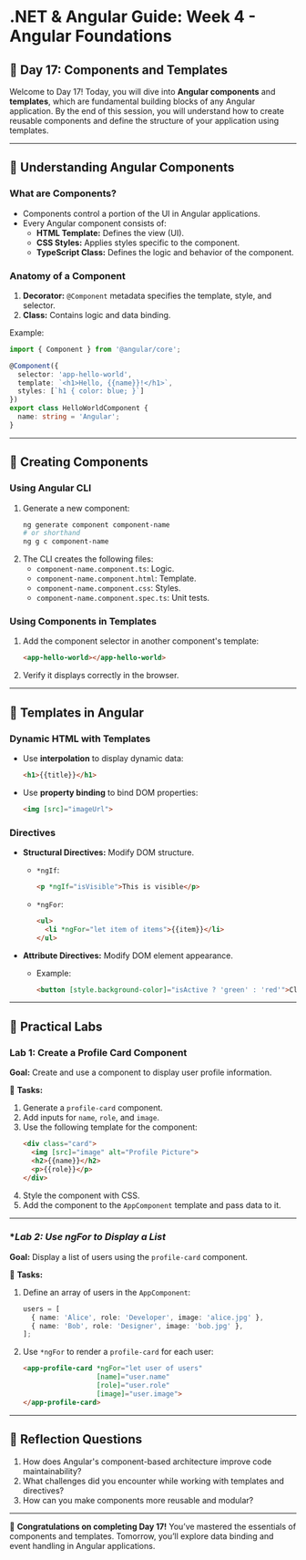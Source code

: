 # **.NET & Angular Guide: Week 4 - Angular Foundations**

## **🧩 Day 17: Components and Templates**

Welcome to Day 17! Today, you will dive into **Angular components** and **templates**, which are fundamental building blocks of any Angular application. By the end of this session, you will understand how to create reusable components and define the structure of your application using templates.

---

## **🧩 Understanding Angular Components**

### **What are Components?**
- Components control a portion of the UI in Angular applications.
- Every Angular component consists of:
  - **HTML Template:** Defines the view (UI).
  - **CSS Styles:** Applies styles specific to the component.
  - **TypeScript Class:** Defines the logic and behavior of the component.

### **Anatomy of a Component**
1. **Decorator:** `@Component` metadata specifies the template, style, and selector.
2. **Class:** Contains logic and data binding.

Example:
```typescript
import { Component } from '@angular/core';

@Component({
  selector: 'app-hello-world',
  template: `<h1>Hello, {{name}}!</h1>`,
  styles: [`h1 { color: blue; }`]
})
export class HelloWorldComponent {
  name: string = 'Angular';
}
```

---

## **🧩 Creating Components**

### **Using Angular CLI**
1. Generate a new component:
   ```bash
   ng generate component component-name
   # or shorthand
   ng g c component-name
   ```
2. The CLI creates the following files:
   - `component-name.component.ts`: Logic.
   - `component-name.component.html`: Template.
   - `component-name.component.css`: Styles.
   - `component-name.component.spec.ts`: Unit tests.

### **Using Components in Templates**
1. Add the component selector in another component's template:
   ```html
   <app-hello-world></app-hello-world>
   ```
2. Verify it displays correctly in the browser.

---

## **🧩 Templates in Angular**

### **Dynamic HTML with Templates**
- Use **interpolation** to display dynamic data:
  ```html
  <h1>{{title}}</h1>
  ```
- Use **property binding** to bind DOM properties:
  ```html
  <img [src]="imageUrl">
  ```

### **Directives**
- **Structural Directives:** Modify DOM structure.
  - `*ngIf`:
    ```html
    <p *ngIf="isVisible">This is visible</p>
    ```
  - `*ngFor`:
    ```html
    <ul>
      <li *ngFor="let item of items">{{item}}</li>
    </ul>
    ```

- **Attribute Directives:** Modify DOM element appearance.
  - Example:
    ```html
    <button [style.background-color]="isActive ? 'green' : 'red'">Click me</button>
    ```

---

## **🧩 Practical Labs**

### **Lab 1: Create a Profile Card Component**
**Goal:** Create and use a component to display user profile information.

🔧 **Tasks:**
1. Generate a `profile-card` component.
2. Add inputs for `name`, `role`, and `image`.
3. Use the following template for the component:
   ```html
   <div class="card">
     <img [src]="image" alt="Profile Picture">
     <h2>{{name}}</h2>
     <p>{{role}}</p>
   </div>
   ```
4. Style the component with CSS.
5. Add the component to the `AppComponent` template and pass data to it.

---

### **Lab 2: Use *ngFor to Display a List**
**Goal:** Display a list of users using the `profile-card` component.

🔧 **Tasks:**
1. Define an array of users in the `AppComponent`:
   ```typescript
   users = [
     { name: 'Alice', role: 'Developer', image: 'alice.jpg' },
     { name: 'Bob', role: 'Designer', image: 'bob.jpg' },
   ];
   ```
2. Use `*ngFor` to render a `profile-card` for each user:
   ```html
   <app-profile-card *ngFor="let user of users"
                     [name]="user.name"
                     [role]="user.role"
                     [image]="user.image">
   </app-profile-card>
   ```

---

## **🧩 Reflection Questions**
1. How does Angular's component-based architecture improve code maintainability?
2. What challenges did you encounter while working with templates and directives?
3. How can you make components more reusable and modular?

---

🎉 **Congratulations on completing Day 17!** You’ve mastered the essentials of components and templates. Tomorrow, you’ll explore data binding and event handling in Angular applications.

